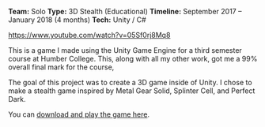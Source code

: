 **Team:** Solo
**Type:** 3D Stealth (Educational)
**Timeline:** September 2017 – January 2018 (4 months)
**Tech:** Unity / C#

https://www.youtube.com/watch?v=05Sf0rj8Mq8

This is a game I made using the Unity Game Engine for a third semester course at Humber College. This, along with all my other work, got me a 99% overall final mark for the course,

The goal of this project was to create a 3D game inside of Unity. I chose to make a stealth game inspired by Metal Gear Solid, Splinter Cell, and Perfect Dark.

You can [download and play the game here](https://drive.google.com/open?id=1Emxxza3tvGgbfcXvveNgUjlOlFGIGWXg).
